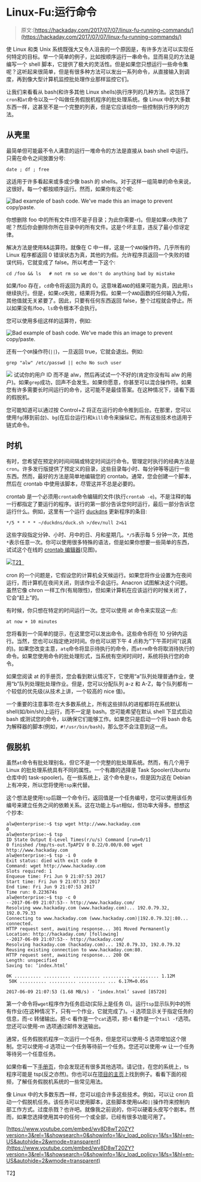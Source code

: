 # Linux-Fu:运行命令

> 原文:[https://hackaday.com/2017/07/07/linux-fu-running-commands/](https://hackaday.com/2017/07/07/linux-fu-running-commands/)

使 Linux 和类 Unix 系统既强大又令人沮丧的一个原因是，有许多方法可以实现任何特定的目标。举一个简单的例子，比如按顺序运行一串命令。显而易见的方法是编写一个 shell 脚本，它提供了极大的灵活性。但是如果您只想运行一些命令集呢？这听起来很简单，但是有很多种方法可以发出一系列命令，从直接输入到调度，再到像大型计算机监控批处理作业那样监控它们。

让我们来看看从 bash(和许多其他 Linux shells)执行序列的几种方法。这包括了`cron`和`at`命令以及一个叫做任务假脱机程序的批处理系统。像 Linux 中的大多数东西一样，这甚至不是一个完整的列表，但是它应该给你一些控制执行序列的方法。

## 从壳里

最简单但可能最不令人满意的运行一堆命令的方法是直接从 bash shell 中运行。只需在命令之间放置分号:

```
date ; df ; free
```

这适用于许多看起来或多或少像 bash 的 shells。对于这样一组简单的命令来说，这很好。每一个都按顺序运行。然而，如果你有这个呢:

![Bad example of bash code. We've made this an image to prevent copy/paste.](../Images/21c12182c6def77cfe04c513c2fe0d39.png)

你想删除 foo 中的所有文件(但不是子目录；为此你需要-r)。但是如果`cd`失败了呢？然后你会删除你所在目录中的所有文件。这是个坏主意，违反了最小惊讶定律。

解决方法是使用&&运算符。就像在 C 中一样，这是一个`AND`操作符。几乎所有的 Linux 程序都返回 0 错误状态为真，其他的为假。允许程序员返回一个失败的错误代码，它就变成了 false。所以考虑一下这个:

```
cd /foo && ls   # not rm so we don't do anything bad by mistake
```

如果/foo 存在，`cd`命令将返回为真的 0。这意味着`AND`的结果可能为真，因此用`ls`继续执行。但是，如果`cd`失败，结果将为假。如果一个`AND`函数的任何输入为假，其他值就无关紧要了。因此，只要有任何东西返回 false，整个过程就会停止。所以如果没有/foo，`ls`命令根本不会执行。

您可以使用多组这样的运算符，例如:

![Bad example of bash code. We've made this an image to prevent copy/paste.](../Images/7d93934ac6ddfb7465e406c3d8ec1838.png)

还有一个`OR`操作符(`||`)，一旦返回 true，它就会退出。例如:

```
grep "alw" /etc/passwd || echo No such user
```

[![](../Images/9533b44f2bc54af3c7e6143e912d27f6.png)](https://hackaday.com/wp-content/uploads/2017/06/term.png) 试试你的用户 ID 而不是 alw，然后再试试一个不好的(肯定你没有叫 alw 的用户)。如果`grep`成功，回声不会发生。如果你愿意，你甚至可以混合操作符。如果您有许多需要长时间运行的命令，这可能不是最佳答案。在这种情况下，请看下面的假脱机。

您可能知道可以通过按 Control+Z 将正在运行的命令推到后台。在那里，您可以使用`fg`(移到前台)、`bg`(在后台运行)和`kill`命令来操纵它。所有这些技术也适用于链式命令。

## 时机

有时，您希望在预定的时间间隔或特定时间运行命令。管理定时执行的经典方法是`cron`。许多发行版提供了预定义的目录，这些目录每小时、每分钟等等运行一些东西。然而，最好的方法是简单地编辑您的 crontab。通常，您会创建一个脚本，然后在 crontab 中使用该脚本，尽管这并不总是必要的。

crontab 是一个必须用`crontab`命令编辑的文件(执行`crontab -e`)。不是注释的每一行都指定了要运行的程序。该行的第一部分告诉您何时运行，最后一部分告诉您运行什么。例如，这里有一个运行 [duckdns](http://duckdns.org) 更新程序的条目:

```
*/5 * * * * ~/duckdns/duck.sh >/dev/null 2>&1
```

这些字段指定分钟、小时、月中的日、月和星期几。`*/5`表示每 5 分钟一次，其他`*`表示任意一次。你可以使用很多特殊的语法，但是如果你想要一些简单的东西，试试这个在线的 [crontab 编辑器](https://crontab.guru)(见图)。

[![](../Images/d67c8f33c728196048514fee0def5a71.png)T2】](https://hackaday.com/wp-content/uploads/2017/06/cron.png)

cron 的一个问题是，它假设您的计算机全天候运行。如果您将作业设置为在夜间运行，而计算机在夜间关闭，则该作业不会运行。Anacron 试图解决这个问题。虽然它像 chron 一样工作(有局限性)，但如果计算机在应该运行的时候关闭了，它会“赶上”的。

有时候，你只想在特定的时间运行一次。您可以使用 at 命令来实现这一点:

```
at now + 10 minutes
```

您将看到一个简单的提示，在这里您可以发出命令。这些命令将在 10 分钟内运行。当然，您也可以指定绝对时间。你也可以把下午 4 点称为“下午茶时间”(说真的)。如果您改变主意，`atq`命令将显示待执行的命令，而`atrm`命令将取消待执行的命令。如果您使用命令的批处理形式，当系统有空闲时间时，系统将执行您的命令。

如果您阅读 at 的手册页，您会看到默认情况下，它使用“a”队列处理普通作业，使用“b”队列处理批处理作业。但是，您可以分配队列 a-z 和 A-Z，每个队列都有一个较低的优先级(从技术上讲，一个较高的 nice 值)。

一个重要的注意事项:在大多数系统上，所有这些排队的进程都将在系统默认 shell(如/bin/sh)上运行，而不一定是 bash。您可能希望在默认 shell 下显式启动 bash 或测试您的命令，以确保它们能够工作。如果您只是启动一个将 bash 命名为解释器的脚本(例如，`#!/usr/bin/bash`)，那么您不会注意到这一点。

## 假脱机

虽然`at`命令有批处理别名，但它不是一个完整的批处理系统。然而，有几个用于 Linux 的批处理系统具有不同的属性。一个有趣的选择是 Task Spooler(Ubuntu 仓库中的 task-spooler)。在一些系统上，这个命令是`ts`，但是因为这在 Debian 上有冲突，所以您将使用`tsp`来代替。

这个想法是使用`tsp`后跟一个命令行。返回值是一个任务编号，您可以使用该任务编号来建立任务之间的依赖关系。这在功能上与`at`相似，但功率大得多。想想这个抄本:

```
alw@enterprise:~$ tsp wget http://www.hackaday.com
0
alw@enterprise:~$ tsp
ID State Output E-Level Times(r/u/s) Command [run=0/1]
0 finished /tmp/ts-out.TpAPIV 0 0.22/0.00/0.00 wget http://www.hackaday.com
alw@enterprise:~$ tsp -i 0
Exit status: died with exit code 0
Command: wget http://www.hackaday.com
Slots required: 1
Enqueue time: Fri Jun 9 21:07:53 2017
Start time: Fri Jun 9 21:07:53 2017
End time: Fri Jun 9 21:07:53 2017
Time run: 0.223674s
alw@enterprise:~$ tsp -c 0
--2017-06-09 21:07:53-- http://www.hackaday.com/
Resolving www.hackaday.com (www.hackaday.com)... 192.0.79.32, 192.0.79.33
Connecting to www.hackaday.com (www.hackaday.com)|192.0.79.32|:80... connected.
HTTP request sent, awaiting response... 301 Moved Permanently
Location: http://hackaday.com/ [following]
--2017-06-09 21:07:53-- http://hackaday.com/
Resolving hackaday.com (hackaday.com)... 192.0.79.33, 192.0.79.32
Reusing existing connection to www.hackaday.com:80.
HTTP request sent, awaiting response... 200 OK
Length: unspecified 
Saving to: ‘index.html’

0K .......... .......... .......... .......... .......... 1.12M
 50K .......... .......... .......... ... 6.17M=0.05s

2017-06-09 21:07:53 (1.68 MB/s) - ‘index.html’ saved [85720]
```

第一个命令将`wget`程序作为任务启动(实际上是任务 0)。运行`tsp`显示队列中的所有作业(在这种情况下，只有一个作业，它就完成了)。-i 选项显示关于指定任务的信息，而-c 转储输出。把-c 看作是一个`cat`选项，把-t 看作是一个`tail -f`选项。您还可以使用-m 选项通过邮件发送输出。

通常，任务假脱机程序一次运行一个任务，但是您可以使用-S 选项增加这个限制。您可以使用-d 选项让一个任务等待前一个任务。您还可以使用-w 让一个任务等待另一个任意任务。

如果你看一下[手册页](http://manpages.ubuntu.com/manpages/xenial/man1/tsp.1.html)，你会发现还有很多其他选项。请记住，在您的系统上，ts 程序可能是 tsp(反之亦然)。你也可以在[项目的主页](http://vicerveza.homeunix.net/~viric/soft/ts/article_linux_com.html)上找到例子。看看下面的视频，了解任务假脱机系统的一些常见用法。

像 Linux 中的大多数东西一样，您可以组合许多这些技术。例如，可以让 cron 启动一个假脱机任务。该任务可以使用脚本，这些脚本使用`&&`和`||`操作符来控制内部工作方式。过度杀戮？也许吧。就像我之前说的，你可以硬着头皮写个剧本。然而，如果您选择使用其中的任何一个或全部，已经有很多功能可用了。

 [https://www.youtube.com/embed/wv8D8wT20ZY?version=3&rel=1&showsearch=0&showinfo=1&iv_load_policy=1&fs=1&hl=en-US&autohide=2&wmode=transparent](https://www.youtube.com/embed/wv8D8wT20ZY?version=3&rel=1&showsearch=0&showinfo=1&iv_load_policy=1&fs=1&hl=en-US&autohide=2&wmode=transparent)

T2】